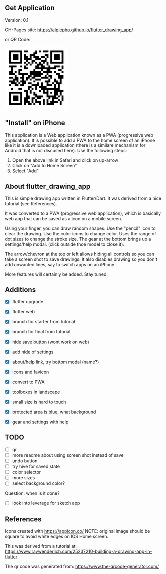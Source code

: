 ## Get Application
Version: 0.1

GH-Pages site: https://alpiepho.github.io/flutter_drawing_app/

or QR Code:

![QR Code](./qr-code.png)

## "Install" on iPhone

This application is a Web application known as a PWA (progressive web application).  It is possible to add a PWA to the home screen of an iPhone
like it is a downloaded application (there is a similare mechanism for Android that is not discused here).  Use the following steps:

1. Open the above link in Safari and click on up-arrow
2. Click on "Add to Home Screen"
3. Select "Add"

## About flutter_drawing_app

This is simple drawing app written in Flutter/Dart.   It was derived from a nice tutorial (see References).

It was converted to a PWA (progressive web application), which is basically web app that can be saved as a icon on a mobile screen.

Using your finger, you can draw random shapes.  Use the "pencil" icon to clear the drawing.  Use the color icons to change color.  Uses the range of dot sizes to change the stroke size.  The gear at the bottom brings up a settings/help modal. (click outside thoe model to close it).

The arrow/chevron at the top or left allows hiding all controls so you can take a screen shot to save drawings.  It also disables drawing so you don't add unwanted lines, say to switch apps on an iPhone.

More features will certainly be added.  Stay tuned.


## Additions

- [x] flutter upgrade
- [x] flutter web
- [x] branch for starter from tutorial
- [x] branch for final from tutorial
- [x] hide save button (wont work on web)
- [x] add hide of settings
- [x] about/help link, try bottom modal (name?)
- [x] icons and favicon
- [x] convert to PWA
- [x] toolboxes in landscape
- [x] small size is hard to touch
- [x] protected area is blue, what background
- [x] gear and settings with help


## TODO

- [ ] qr
- [ ] more readme about using screen shot instead of save
- [ ] undo button
- [ ] try hive for saved state
- [ ] color selector
- [ ] more sizes
- [ ] select background color?

Question: when is it done?




- [ ] look into leverage for sketch app

## References

Icons created with https://appicon.co/  NOTE: original image should be square to avoid white edges on IOS Home screen.

This was derived from a tutorial at: https://www.raywenderlich.com/25237210-building-a-drawing-app-in-flutter

The qr code was generated from:
https://www.the-qrcode-generator.com/
